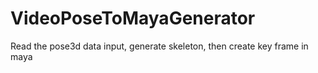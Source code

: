 # VideoPoseToMayaGenerator
Read the pose3d data input,  generate skeleton, then create key frame in maya
